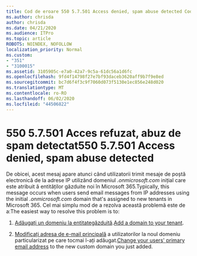 ```yaml
---
title: Cod de eroare 550 5.7.501 Access denied, spam abuse detected Cod de eroare 550 5.7.501 Acces refuzat, abuzul de spam detectat
ms.author: chrisda
author: chrisda
ms.date: 04/21/2020
ms.audience: ITPro
ms.topic: article
ROBOTS: NOINDEX, NOFOLLOW
localization_priority: Normal
ms.custom:
- "351"
- "3100015"
ms.assetid: 3105905c-e7a0-42a7-9c5a-61dc56a1d6fc
ms.openlocfilehash: 9fd4f14798f27e7bf93daceb3620aff9b7f9e8ed
ms.sourcegitcommit: bc7d6f4f3c9f7060d073f5130e1ec856e248d020
ms.translationtype: MT
ms.contentlocale: ro-RO
ms.lasthandoff: 06/02/2020
ms.locfileid: "44506822"
---
```

# <a name="550-57501-access-denied-spam-abuse-detected"></a><span data-ttu-id="7be9d-102">550 5.7.501 Acces refuzat, abuz de spam detectat</span><span class="sxs-lookup"><span data-stu-id="7be9d-102">550 5.7.501 Access denied, spam abuse detected</span></span>

<span data-ttu-id="7be9d-103">De obicei, acest mesaj apare atunci când utilizatorii trimit mesaje de poștă electronică de la adrese IP utilizând domeniul *.onmicrosoft.com* inițial care este atribuit ă entităților găzduite noi în Microsoft 365.</span><span class="sxs-lookup"><span data-stu-id="7be9d-103">Typically, this message occurs when users send email messages from IP addresses using the initial *.onmicrosoft.com* domain that's assigned to new tenants in Microsoft 365.</span></span> <span data-ttu-id="7be9d-104">Cel mai simplu mod de a rezolva această problemă este de a:</span><span class="sxs-lookup"><span data-stu-id="7be9d-104">The easiest way to resolve this problem is to:</span></span>

1. <span data-ttu-id="7be9d-105">[Adăugați un domeniu la entitategăzduită](https://docs.microsoft.com/microsoft-365/admin/setup/add-domain).</span><span class="sxs-lookup"><span data-stu-id="7be9d-105">[Add a domain to your tenant](https://docs.microsoft.com/microsoft-365/admin/setup/add-domain).</span></span>

2. <span data-ttu-id="7be9d-106">[Modificați adresa de e-mail principală](https://docs.microsoft.com/microsoft-365/admin/add-users/change-a-user-name-and-email-address) a utilizatorilor la noul domeniu particularizat pe care tocmai l-ați adăugat.</span><span class="sxs-lookup"><span data-stu-id="7be9d-106">[Change your users' primary email address](https://docs.microsoft.com/microsoft-365/admin/add-users/change-a-user-name-and-email-address) to the new custom domain you just added.</span></span>
